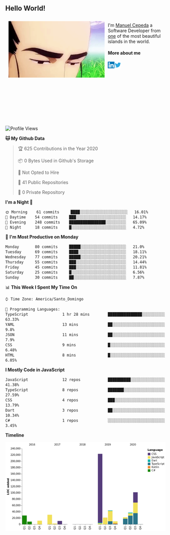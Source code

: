 <h2> Hello World!</h2>

<div style="display:inline-block">
  <img alt="Ah, I see you're a man of culture as well" align="left" width="60%" style="margin: 10px" src="https://raw.githubusercontent.com/mecm1993/mecm1993/master/assets/background.gif">

  I'm [Manuel Cepeda](https://manuelcepeda.dev) a Software Developer from [one](https://en.wikipedia.org/wiki/Dominican_Republic) of the most beautiful islands in the world.

  #### More about me

  <a href="https://www.linkedin.com/in/manuel-cepeda-0336a999/">
    <img align="left" alt="Manuel Cepeda | LinkedIn" width="21px" src="https://raw.githubusercontent.com/mecm1993/mecm1993/master/assets/linkedin.svg" />
  </a>
  <a href="https://twitter.com/mecm1993">
    <img align="left" alt="Manuel Cepeda | Twitter" width="21px" src="https://raw.githubusercontent.com/mecm1993/mecm1993/master/assets/twitter.svg" />
  </a>
  <br />
  <br />
  <br />
  <br />
  <br />
  <br />
  <br />
  <br />
  <br />
  <br />
  <br />
</div>

<!--START_SECTION:waka-->
![Profile Views](http://img.shields.io/badge/Profile%20Views-0-blue)

**🐱 My Github Data** 

> 🏆 625 Contributions in the Year 2020
 > 
> 📦 0 Bytes Used in Github's Storage 
 > 
> 🚫 Not Opted to Hire
 > 
> 📜 41 Public Repositories
 > 
> 🔑 0 Private Repository 
 > 
**I'm a Night 🦉** 

```text
🌞 Morning    61 commits     ████░░░░░░░░░░░░░░░░░░░░░   16.01% 
🌆 Daytime    54 commits     ███░░░░░░░░░░░░░░░░░░░░░░   14.17% 
🌃 Evening    248 commits    ████████████████░░░░░░░░░   65.09% 
🌙 Night      18 commits     █░░░░░░░░░░░░░░░░░░░░░░░░   4.72%

```
📅 **I'm Most Productive on Monday** 

```text
Monday       80 commits     █████░░░░░░░░░░░░░░░░░░░░   21.0% 
Tuesday      69 commits     ████░░░░░░░░░░░░░░░░░░░░░   18.11% 
Wednesday    77 commits     █████░░░░░░░░░░░░░░░░░░░░   20.21% 
Thursday     55 commits     ███░░░░░░░░░░░░░░░░░░░░░░   14.44% 
Friday       45 commits     ███░░░░░░░░░░░░░░░░░░░░░░   11.81% 
Saturday     25 commits     █░░░░░░░░░░░░░░░░░░░░░░░░   6.56% 
Sunday       30 commits     ██░░░░░░░░░░░░░░░░░░░░░░░   7.87%

```


📊 **This Week I Spent My Time On** 

```text
⌚︎ Time Zone: America/Santo_Domingo

💬 Programming Languages: 
TypeScript               1 hr 28 mins        ███████████████░░░░░░░░░░   63.33% 
YAML                     13 mins             ██░░░░░░░░░░░░░░░░░░░░░░░   9.8% 
JSON                     11 mins             ██░░░░░░░░░░░░░░░░░░░░░░░   7.9% 
CSS                      9 mins              █░░░░░░░░░░░░░░░░░░░░░░░░   6.48% 
HTML                     8 mins              █░░░░░░░░░░░░░░░░░░░░░░░░   6.05%

```

**I Mostly Code in JavaScript** 

```text
JavaScript               12 repos            ██████████░░░░░░░░░░░░░░░   41.38% 
TypeScript               8 repos             ███████░░░░░░░░░░░░░░░░░░   27.59% 
CSS                      4 repos             ███░░░░░░░░░░░░░░░░░░░░░░   13.79% 
Dart                     3 repos             ██░░░░░░░░░░░░░░░░░░░░░░░   10.34% 
C#                       1 repos             ░░░░░░░░░░░░░░░░░░░░░░░░░   3.45%

```


**Timeline**

![Chart not found](https://github.com/mecm1993/mecm1993/blob/master/charts/bar_graph.png) 


<!--END_SECTION:waka-->